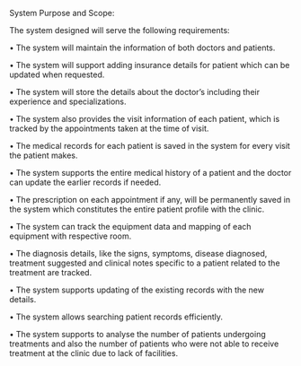 System Purpose and Scope:

The system designed will serve the following requirements:

•	The system will maintain the information of both doctors and patients.

•	The system will support adding insurance details for patient which can be updated when requested.

•	The system will store the details about the doctor’s including their experience and specializations.

•	The system also provides the visit information of each patient, which is tracked by the appointments taken at the time of visit.

•	The medical records for each patient is saved in the system for every visit the patient makes.

•	The system supports the entire medical history of a patient and the doctor can update the earlier records if needed.

•	The prescription on each appointment if any, will be permanently saved in the system which constitutes the entire patient profile with the clinic.

•	The system can track the equipment data and mapping of each equipment with respective room.

•	The diagnosis details, like the signs, symptoms, disease diagnosed, treatment suggested and clinical notes specific to a patient related to the treatment are tracked.

•	The system supports updating of the existing records with the new details.

•	The system allows searching patient records efficiently.

•	The system supports to analyse the number of patients undergoing treatments and also the number of patients who were not able to receive treatment at the clinic due to lack of facilities.
